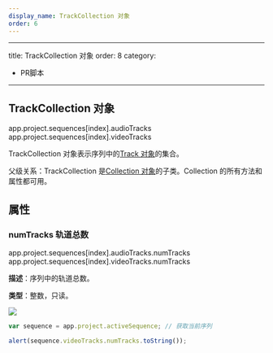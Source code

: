 ```yaml
---
display_name: TrackCollection 对象
order: 6
---
```


---
title: TrackCollection 对象
order: 8
category:

- PR脚本

---

## TrackCollection 对象

app.project.sequences[index].audioTracks
app.project.sequences[index].videoTracks

TrackCollection 对象表示序列中的[Track 对象](https://ppro-scripting.docsforadobe.dev/sequence/track.html#track)的集合。

父级关系：TrackCollection 是[Collection 对象](https://ppro-scripting.docsforadobe.dev/collection/collection.html#collection)的子类。Collection 的所有方法和属性都可用。

## 属性

### numTracks 轨道总数

app.project.sequences[index].audioTracks.numTracks
app.project.sequences[index].videoTracks.numTracks

**描述**：序列中的轨道总数。

**类型**：整数，只读。

![](https://cdn.yuelili.com/20211028180656.png)

```javascript
var sequence = app.project.activeSequence; // 获取当前序列

alert(sequence.videoTracks.numTracks.toString());
```
